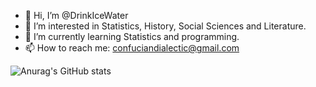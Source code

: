- 👋 Hi, I’m @DrinkIceWater
- 👀 I’m interested in Statistics, History, Social Sciences and Literature.
- 🌱 I’m currently learning Statistics and programming.
- 📫 How to reach me: confuciandialectic@gmail.com

![Anurag's GitHub stats](https://github-readme-stats.vercel.app/api?username=DrinkIceWater&show_icons=true&theme=radical)
